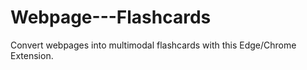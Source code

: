 # Webpage---Flashcards
Convert webpages into multimodal flashcards with this Edge/Chrome Extension.
